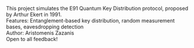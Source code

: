 This project simulates the E91 Quantum Key Distribution protocol, proposed by Arthur Ekert in 1991.\
Features: Entanglement-based key distribution, random measurement bases, eavesdropping detection\
Author: Aristomenis Zazanis\
Open to all feedback!
